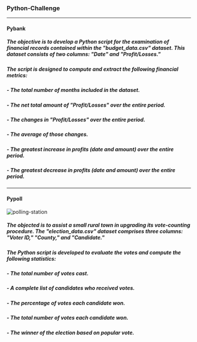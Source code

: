 ### Python-Challenge
---
#### Pybank
##### The objective is to develop a Python script for the examination of financial records contained within the "budget_data.csv" dataset. This dataset consists of two columns: "Date" and "Profit/Losses." 
##### The script is designed to compute and extract the following financial metrics:
##### - The total number of months included in the dataset.
##### - The net total amount of "Profit/Losses" over the entire period.
##### - The changes in "Profit/Losses" over the entire period.
##### - The average of those changes.
##### - The greatest increase in profits (date and amount) over the entire period.
##### - The greatest decrease in profits (date and amount) over the entire period.
---
#### Pypoll
![polling-station](https://github.com/kmorrow439/python_challenge/assets/114371722/3626f0ef-1700-4b96-aea9-7f23c507baff)
##### The objected is to assist a small rural town in upgrading its vote-counting procedure. The "election_data.csv" dataset comprises three columns: "Voter ID," "County," and "Candidate." 
##### The Python script is developed to evaluate the votes and compute the following statistics:
##### - The total number of votes cast.
##### - A complete list of candidates who received votes.
##### - The percentage of votes each candidate won.
##### - The total number of votes each candidate won.
##### - The winner of the election based on popular vote.
